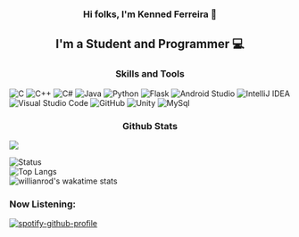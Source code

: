 <h3 align="center">
Hi folks, I'm Kenned Ferreira 👋
</h3>

<h2 align="center">
I'm a Student and Programmer 💻
</h2> 


<h3 align="center">
Skills and Tools
</h3> 
  
![C](https://img.shields.io/badge/c-1a202b.svg?style=for-the-badge&logo=c&logoColor=white)
![C++](https://img.shields.io/badge/c++-1a202b.svg?style=for-the-badge&logo=c%2B%2B&logoColor=white)
![C#](https://img.shields.io/badge/c%23-1a202b.svg?style=for-the-badge&logo=c-sharp&logoColor=white)
![Java](https://img.shields.io/badge/java-1a202b.svg?style=for-the-badge&logo=java&logoColor=white)
![Python](https://img.shields.io/badge/python-1a202b?style=for-the-badge&logo=python&logoColor=white)
![Flask](https://img.shields.io/badge/flask-1a202b.svg?style=for-the-badge&logo=flask&logoColor=white)
![Android Studio](https://img.shields.io/badge/Android%20Studio-1a202b.svg?style=for-the-badge&logo=android-studio&logoColor=white)
![IntelliJ IDEA](https://img.shields.io/badge/IntelliJIDEA-1a202b.svg?style=for-the-badge&logo=intellij-idea&logoColor=white)
![Visual Studio Code](https://img.shields.io/badge/VS%20Code-1a202b.svg?style=for-the-badge&logo=visual-studio-code&logoColor=white)
![GitHub](https://img.shields.io/badge/github-1a202b.svg?style=for-the-badge&logo=github&logoColor=white)
![Unity](https://img.shields.io/badge/Unity-1a202b?style=for-the-badge&logo=unity&logoColor=white)
![MySql](https://img.shields.io/badge/MySQL-005C84?style=for-the-badge&logo=mysql&logoColor=white)

<h3 align="center">
Github Stats
</h3> 

[<img src="https://img.shields.io/badge/LinkedIn-1a202b.svg?style=for-the-badge&logo=LinkedIn&logoColor=white"/>](https://www.linkedin.com/in/kennedfer/)

![Status](https://github-readme-stats.vercel.app/api?username=kennedfer&hide_border=true&&count_private=true&include_all_commits=true&theme=github_dark)
\
![Top Langs](https://github-readme-stats.vercel.app/api/top-langs/?username=kennedfer&layout=compact&theme=github_dark&hide_border=true)
\
![willianrod's wakatime stats](https://github-readme-stats.vercel.app/api/wakatime?username=@kennedfer&theme=github_dark&hide_border=true)


### Now Listening:
[![spotify-github-profile](https://spotify-github-profile.vercel.app/api/view?uid=31ba4zphpkwqykc7zl6t5ox6o5fy&cover_image=true&theme=novatorem&bar_color=4c8eda&bar_color_cover=false)](https://github.com/kittinan/spotify-github-profile)
